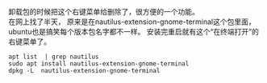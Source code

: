 卸载包的时候把这个右键菜单给删除了，很方便的一个功能。   
在网上找了半天， 原来是在nautilus-extension-gnome-terminal这个包里面，ubuntu也是搞笑每个版本包名字都不一样。
安装完重启就有这个“在终端打开”的右键菜单了。
```text
apt list  | grep nautilus
sudo apt install nautilus-extension-gnome-terminal
dpkg -L  nautilus-extension-gnome-terminal
```
